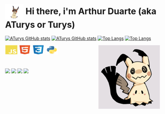 <h1> <img align="center" src="mimkyuGif2.gif" style="height: 50px;"> Hi there, i'm Arthur Duarte (aka ATurys or Turys)</h1>

[![ATurys GitHub stats](https://github-readme-stats.vercel.app/api?username=ATurys&show_icons=true&theme=dark&bg_color=00000000&hide_rank=true#gh-dark-mode-only)](https://github.com/anuraghazra/github-readme-stats#gh-dark-mode-only)
[![ATurys GitHub stats](https://github-readme-stats.vercel.app/api?username=ATurys&show_icons=true&theme=dark&bg_color=00000000&hide_rank=true#gh-light-mode-only)](https://github.com/anuraghazra/github-readme-stats#gh-light-mode-only)
[![Top Langs](https://github-readme-stats.vercel.app/api/top-langs/?username=ATurys&layout=compact&theme=dark&bg_color=00000000&#gh-dark-mode-only)](https://github.com/anuraghazra/github-readme-stats#gh-dark-mode-only)
[![Top Langs](https://github-readme-stats.vercel.app/api/top-langs/?username=ATurys&layout=compact&theme=dark&bg_color=00000000&#gh-light-mode-only)](https://github.com/anuraghazra/github-readme-stats#gh-light-mode-only)

<img align="right" src="mimkyuGif1.gif" style = "width: 200px;">

<div style="display: inline_block">
  <img align="center" alt="Arthur-Js" height="30" width="40" src="https://raw.githubusercontent.com/devicons/devicon/master/icons/javascript/javascript-plain.svg">
  <img align="center" alt="Arthur-HTML" height="30" width="40" src="https://raw.githubusercontent.com/devicons/devicon/master/icons/html5/html5-original.svg">
  <img align="center" alt="Arthur-CSS" height="30" width="40" src="https://raw.githubusercontent.com/devicons/devicon/master/icons/css3/css3-original.svg">
  <img align="center" alt="Arthur-Python" height="30" width="40" src="https://raw.githubusercontent.com/devicons/devicon/master/icons/python/python-original.svg">
</div>

 ##

<div><br>
 <a href="https://www.instagram.com/arthur_duarte_biehl" target="_blank"><img src="https://img.shields.io/badge/-Instagram-%23E4405F?style=for-the-badge&logo=instagram&logoColor=white" target="_blank"></a>
 <a href="https://www.twitch.tv/turyyss" target="_blank"><img src="https://img.shields.io/badge/Twitch-9146FF?style=for-the-badge&logo=twitch&logoColor=white" target="_blank"></a>
 <a href = "mailto:arithur300@gmail.com"><img src="https://img.shields.io/badge/-Gmail-%23333?style=for-the-badge&logo=gmail&logoColor=white" target="_blank"></a>
 <a href="https://www.linkedin.com/in/arthurduartebiehl" target="_blank"><img src="https://img.shields.io/badge/-LinkedIn-%230077B5?style=for-the-badge&logo=linkedin&logoColor=white" target="_blank"></a> 
</div>

